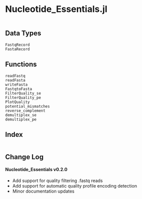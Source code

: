 # Nucleotide_Essentials.jl

```@contents
```

## Data Types
```@docs
FastqRecord
FastaRecord
```

## Functions

```@docs
readFastq
readFasta
writeFasta
FastqtoFasta
FilterQuality_se
FilterQuality_pe
PlotQuality
potential_mismatches
reverse_complement
demultiplex_se
demultiplex_pe
```

## Index

```@index
```
## Change Log 

#### Nucleotide_Essentials v0.2.0

* Add support for quality filtering .fastq reads 
* Add support for automatic quality profile encoding detection 
* Minor documentation updates 
